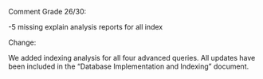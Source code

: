 Comment Grade 26/30:


-5 missing explain analysis reports for all index

Change:

We added indexing analysis for all four advanced queries.
All updates have been included in the “Database Implementation and Indexing” document.

